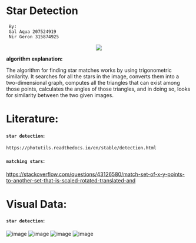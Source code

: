 # Star Detection
     By:
     Gal Aqua 207524919
     Nir Geron 315874925

<p align="center">

<img src="https://images.livemint.com/img/2023/01/07/600x338/NASA_1673051506909_1673051507133_1673051507133.png">

</p>
 

**algorithm explanation:**

The algorithm for finding star matches works by using trigonometric similarity.
It searches for all the stars in the image, converts them into a two-dimensional graph, 
computes all the triangles that can exist among those points, 
calculates the angles of those triangles, and in doing so, 
looks for similarity between the two given images.

 
# Literature:
#### `star detection`:
	https://photutils.readthedocs.io/en/stable/detection.html
#### `matching stars`:
  https://stackoverflow.com/questions/43126580/match-set-of-x-y-points-to-another-set-that-is-scaled-rotated-translated-and


# Visual Data:
#### `star detection`:
![image](https://user-images.githubusercontent.com/75199660/228881867-256d3806-2139-4c9a-971c-790c9f5b654c.png)
![image](https://user-images.githubusercontent.com/75199660/228881978-c1b0f991-eab9-4d7a-8fcd-d33bc1b415df.png)
![image](https://user-images.githubusercontent.com/75199660/228882070-535c5452-e860-4e22-92f0-29549ddb6255.png)
![image](https://user-images.githubusercontent.com/75199660/228882894-b7d341e4-b6ca-48ab-b4fa-e8c91225a715.png)



